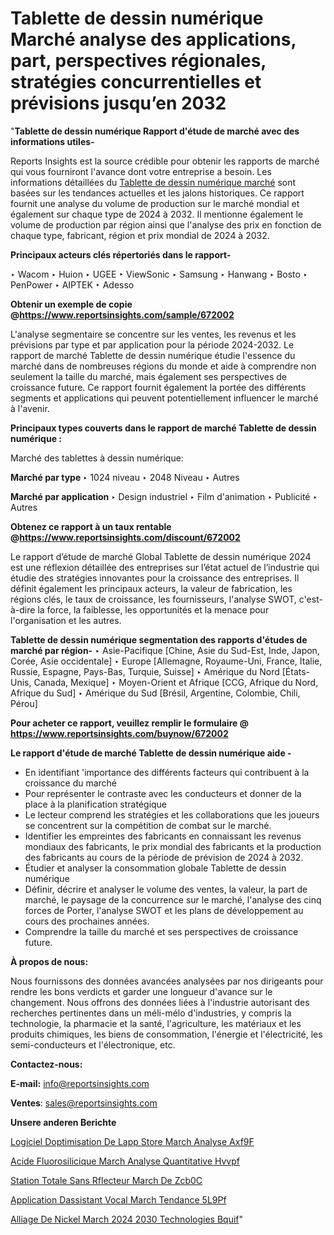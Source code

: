 # Tablette de dessin numérique Marché analyse des applications, part, perspectives régionales, stratégies concurrentielles et prévisions jusqu’en 2032

"<strong>Tablette de dessin numérique Rapport d'étude de marché avec des informations utiles-</strong>

Reports Insights est la source crédible pour obtenir les rapports de marché qui vous fourniront l'avance dont votre entreprise a besoin. Les informations détaillées du <a href=https://www.reportsinsights.com/sample/672002>Tablette de dessin numérique marché</a> sont basées sur les tendances actuelles et les jalons historiques. Ce rapport fournit une analyse du volume de production sur le marché mondial et également sur chaque type de 2024 à 2032. Il mentionne également le volume de production par région ainsi que l'analyse des prix en fonction de chaque type, fabricant, région et prix mondial de 2024 à 2032.

<b>Principaux acteurs clés répertoriés dans le rapport-</b>

‣ Wacom
‣ Huion
‣ UGEE
‣ ViewSonic
‣ Samsung
‣ Hanwang
‣ Bosto
‣ PenPower
‣ AIPTEK
‣ Adesso

<strong><b>Obtenir un exemple de copie @</b></strong><a href=https://www.reportsinsights.com/sample/672002><strong><b>https://www.reportsinsights.com/sample/672002</b></strong></a>

L'analyse segmentaire se concentre sur les ventes, les revenus et les prévisions par type et par application pour la période 2024-2032. Le rapport de marché Tablette de dessin numérique étudie l'essence du marché dans de nombreuses régions du monde et aide à comprendre non seulement la taille du marché, mais également ses perspectives de croissance future. Ce rapport fournit également la portée des différents segments et applications qui peuvent potentiellement influencer le marché à l'avenir.

<strong>Principaux types couverts dans le rapport de marché Tablette de dessin numérique :</strong>

Marché des tablettes à dessin numérique:

<strong>Marché par type </strong>
‣ 1024 niveau
‣ 2048 Niveau
‣ Autres

<strong>Marché par application </strong>
‣ Design industriel
‣ Film d'animation
‣ Publicité
‣ Autres

<strong><b>Obtenez ce rapport à un taux rentable @</b></strong><a href=https://www.reportsinsights.com/discount/672002><strong><b>https://www.reportsinsights.com/discount/672002</b></strong></a>

Le rapport d’étude de marché Global Tablette de dessin numérique 2024 est une réflexion détaillée des entreprises sur l’état actuel de l’industrie qui étudie des stratégies innovantes pour la croissance des entreprises. Il définit également les principaux acteurs, la valeur de fabrication, les régions clés, le taux de croissance, les fournisseurs, l'analyse SWOT, c'est-à-dire la force, la faiblesse, les opportunités et la menace pour l'organisation et les autres.

<strong>Tablette de dessin numérique segmentation des rapports d'études de marché par région-</strong>
‣ Asie-Pacifique [Chine, Asie du Sud-Est, Inde, Japon, Corée, Asie occidentale]
‣ Europe [Allemagne, Royaume-Uni, France, Italie, Russie, Espagne, Pays-Bas, Turquie, Suisse]
‣ Amérique du Nord [États-Unis, Canada, Mexique]
‣ Moyen-Orient et Afrique [CCG, Afrique du Nord, Afrique du Sud]
‣ Amérique du Sud [Brésil, Argentine, Colombie, Chili, Pérou]

<strong>Pour acheter ce rapport, veuillez remplir le formulaire @   <a href=https://www.reportsinsights.com/buynow/672002>https://www.reportsinsights.com/buynow/672002</a></strong>

<strong>Le rapport d'étude de marché Tablette de dessin numérique aide -</strong>
<ul>
  <li>En identifiant 'importance des différents facteurs qui contribuent à la croissance du marché</li>
  <li>Pour représenter le contraste avec les conducteurs et donner de la place à la planification stratégique</li>
  <li>Le lecteur comprend les stratégies et les collaborations que les joueurs se concentrent sur la compétition de combat sur le marché.</li>
  <li>Identifier les empreintes des fabricants en connaissant les revenus mondiaux des fabricants, le prix mondial des fabricants et la production des fabricants au cours de la période de prévision de 2024 à 2032.</li>
  <li>Étudier et analyser la consommation globale Tablette de dessin numérique</li>
  <li>Définir, décrire et analyser le volume des ventes, la valeur, la part de marché, le paysage de la concurrence sur le marché, l'analyse des cinq forces de Porter, l'analyse SWOT et les plans de développement au cours des prochaines années.</li>
  <li>Comprendre la taille du marché et ses perspectives de croissance future.</li>
</ul>
<strong>À propos de nous:</strong>

Nous fournissons des données avancées analysées par nos dirigeants pour rendre les bons verdicts et garder une longueur d'avance sur le changement. Nous offrons des données liées à l'industrie autorisant des recherches pertinentes dans un méli-mélo d'industries, y compris la technologie, la pharmacie et la santé, l'agriculture, les matériaux et les produits chimiques, les biens de consommation, l'énergie et l'électricité, les semi-conducteurs et l'électronique, etc.

<strong>Contactez-nous:</strong>

<strong>E-mail:</strong> <a href=mailto:info@reportsinsights.com>info@reportsinsights.com</a>

<strong>Ventes</strong>: <a href=mailto:sales@reportsinsights.com>sales@reportsinsights.com</a>

<strong>Unsere anderen Berichte</strong>

<a href=https://www.linkedin.com/pulse/logiciel-doptimisation-de-lapp-store-march%C3%A9-analyse-axf9f/>Logiciel Doptimisation De Lapp Store March Analyse Axf9F</a>

<a href=https://www.linkedin.com/pulse/acide-fluorosilicique-march%C3%A9-analyse-quantitative-hvvpf/>Acide Fluorosilicique March Analyse Quantitative Hvvpf</a>

<a href=https://www.linkedin.com/pulse/station-totale-sans-r%C3%A9flecteur-march%C3%A9-de-zcb0c/>Station Totale Sans Rflecteur March De Zcb0C</a>

<a href=https://www.linkedin.com/pulse/application-dassistant-vocal-march%C3%A9-tendance-5l9pf/>Application Dassistant Vocal March Tendance 5L9Pf</a>

<a href=https://www.linkedin.com/pulse/alliage-de-nickel-march%C3%A9-2024-2030-technologies-bquif/>Alliage De Nickel March 2024 2030 Technologies Bquif</a>"
